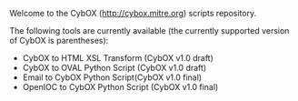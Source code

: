Welcome to the CybOX (http://cybox.mitre.org) scripts repository.

The following tools are currently available (the currently supported version of CybOX is parentheses):
+ CybOX to HTML XSL Transform (CybOX v1.0 draft)
+ CybOX to OVAL Python Script (CybOX v1.0 draft)
+ Email to CybOX Python Script(CybOX v1.0 final)
+ OpenIOC to CybOX Python Script (CybOX v1.0 final)



